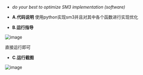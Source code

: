 - *do your best to optimize SM3 implementation (software)*


- **A.代码说明**
使用python实现sm3并且对其中各个函数进行实现优化




- **B.运行指导**

![image](https://user-images.githubusercontent.com/105535337/181934221-9c0c640f-f4f9-431c-9ed1-4739e3b17a24.png)

直接运行即可




- **C.运行截图**

![image](https://user-images.githubusercontent.com/105535337/181934232-08aab6ab-8b58-4dd3-b866-bfbfda27abf0.png)


